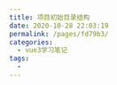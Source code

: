 ```yaml
---
title: 项目初始目录结构
date: 2020-10-28 22:03:19
permalink: /pages/fd79b3/
categories:
  - vue3学习笔记
tags:
  - 
---
```

